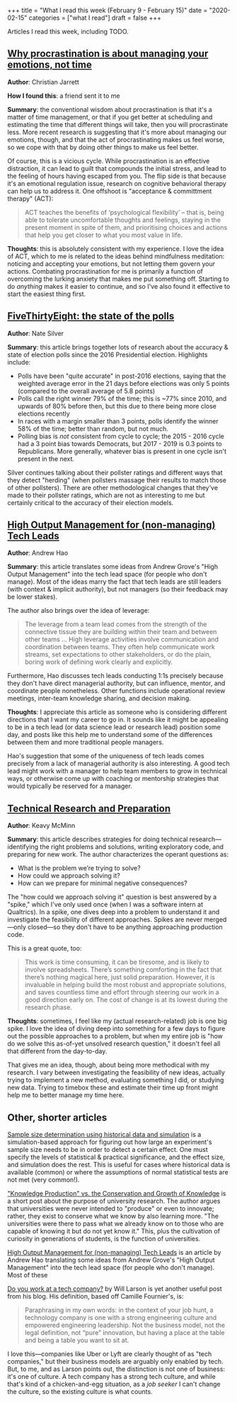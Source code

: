 +++
title = "What I read this week (February 9 - February 15)"
date = "2020-02-15"
categories = ["what I read"]
draft = false
+++

Articles I read this week, including TODO. <!--more-->

## [Why procrastination is about managing your emotions, not time](https://www.bbc.com/worklife/article/20200121-why-procrastination-is-about-managing-emotions-not-time)
**Author**: Christian Jarrett

**How I found this**: a friend sent it to me

**Summary**: the conventional wisdom about procrastination is that it's a matter of time management, or that if you get better at scheduling and estimating the time that different things will take, then you will procrastinate less. More recent research is suggesting that it's more about managing our emotions, though, and that the act of procrastinating makes us feel worse, so we cope with that by doing other things to make us feel better.

Of course, this is a vicious cycle. While procrastination is an effective distraction, it can lead to guilt that compounds the initial stress, and lead to the feeling of hours having escaped from you. The flip side is that because it's an emotional regulation issue, research on cognitive behavioral therapy can help us to address it. One offshoot is "acceptance & committment therapy" (ACT):

> ACT teaches the benefits of ‘psychological flexibility’ – that is, being able to tolerate uncomfortable thoughts and feelings, staying in the present moment in spite of them, and prioritising choices and actions that help you get closer to what you most value in life.

**Thoughts**: this is absolutely consistent with my experience. I love the idea of ACT, which to me is related to the ideas behind mindfulness meditation: noticing and accepting your emotions, but not letting them govern your actions. Combating procrastination for me is primarily a function of overcoming the lurking anxiety that makes me put something off. Starting to do *anything* makes it easier to continue, and so I've also found it effective to start the easiest thing first.

## [FiveThirtyEight: the state of the polls](https://fivethirtyeight.com/features/the-state-of-the-polls-2019)
**Author**: Nate Silver

**Summary**: this article brings together lots of research about the accuracy & state of election polls since the 2016 Presidential election. Highlights include:

 * Polls have been "quite accurate" in post-2016 elections, saying that the weighted average error in the 21 days before elections was only 5 points (compared to the overall average of 5.8 points)
 * Polls call the right winner 79% of the time; this is ~77% since 2010, and upwards of 80% before then, but this due to there being more close elections recently
 * In races with a margin smaller than 3 points, polls identify the winner 58% of the time; better than random, but not much.
 * Polling bias is *not* consistent from cycle to cycle; the 2015 - 2016 cycle had a 3 point bias towards Democrats, but 2017 - 2019 is 0.3 points to Republicans. More generally, whatever bias is present in one cycle isn't present in the next.

Silver continues talking about their pollster ratings and different ways that they detect "herding" (when pollsters massage their results to match those of other pollsters). There are other methodological changes that they've made to their pollster ratings, which are not as interesting to me but certainly critical to the accuracy of their election models.

## [High Output Management for (non-managing) Tech Leads](https://www.g9labs.com/2020/01/04/high-output-management-for-non-managing-tech-leads/) 
**Author**: Andrew Hao

**Summary**: this article translates some ideas from Andrew Grove's "High Output Management" into the tech lead space (for people who don't manage). Most of the ideas marry the fact that tech leads are still leaders (with context & implicit authority), but not managers (so their feedback may be lower stakes).

The author also brings over the idea of leverage: 

> The leverage from a team lead comes from the strength of the connective tissue they are building within their team and between other teams ... High leverage activities involve communication and coordination between teams. They often help communicate work streams, set expectations to other stakeholders, or do the plain, boring work of defining work clearly and explicitly.

Furthermore, Hao discusses tech leads conducting 1:1s precisely because they don't have direct managerial authority, but can influence, mentor, and coordinate people nonetheless. Other functions include operational review meetings, inter-team knowledge sharing, and decision making.

**Thoughts**: I appreciate this article as someone who is considering different directions that I want my career to go in. It sounds like it might be appealing to be in a tech lead (or data science lead or research lead) position some day, and posts like this help me to understand some of the differences between them and more traditional people managers.

Hao's suggestion that some of the uniqueness of tech leads comes precisely from a lack of managerial authority is also interesting. A good tech lead might work with a manager to help team members to grow in technical ways, or otherwise come up with coaching or mentorship strategies that would typically be reserved for a manager.

## [Technical Research and Preparation](https://keavy.com/work/technical-preparation)
**Author**: Keavy McMinn

**Summary**: this article describes strategies for doing technical research—identifying the right problems and solutions, writing exploratory code, and preparing for new work. The author characterizes the operant questions as:

 * What is the problem we’re trying to solve?
 * How could we approach solving it?
 * How can we prepare for minimal negative consequences?

The "how could we approach solving it" question is best answered by a "spike," which I've only used once (when I was a software intern at Qualtrics). In a spike, one dives deep into a problem to understand it and investigate the feasibility of different approaches. Spikes are never merged—only closed—so they don't have to be anything approaching production code. 

This is a great quote, too:

> This work is time consuming, it can be tiresome, and is likely to involve spreadsheets. There’s something comforting in the fact that there’s nothing magical here, just solid preparation. However, it is invaluable in helping build the most robust and appropriate solutions, and saves countless time and effort through steering our work in a good direction early on. The cost of change is at its lowest during the research phase.

**Thoughts**: sometimes, I feel like my (actual research-related) job is one big spike. I love the idea of diving deep into something for a few days to figure out the possible approaches to a problem, but when my entire job is "how do we solve this as-of-yet unsolved research question," it doesn't feel all that different from the day-to-day. 

That gives me an idea, though, about being more methodical with my research. I vary between investigating the feasibility of new ideas, actually trying to implement a new method, evaluating something I did, or studying new data. Trying to timebox these and estimate their time up front might help me to better manage my time here.


## Other, shorter articles
[Sample size determination using historical data and simulation](https://blog.ivanukhov.com/2019/09/25/bootstrap.html) is a simulation-based approach for figuring out how large an experiment's sample size needs to be in order to detect a certain effect. One must specify the levels of statistical & practical significance, and the effect size, and simulation does the rest. This is useful for cases where historical data is available (common) or where the assumptions of normal statistical tests are not met (very common!).

["Knowledge Production" vs. the Conservation and Growth of Knowledge](https://blog.cbs.dk/inframethodology/?p=2248) is a short post about the purpose of university research. The author argues that universities were never intended to "produce" or even to innovate; rather, they exist to conserve what we know by also learning more. "The universities were there to pass what we already know on to those who are capable of knowing it but do not yet know it." This, plus the cultivation of curiosity in generations of students, is the function of universities.

[High Output Management for (non-managing) Tech Leads](https://www.g9labs.com/2020/01/04/high-output-management-for-non-managing-tech-leads/) is an article by Andrew Hao translating some ideas from Andrew Grove's "High Output Management" into the tech lead space (for people who don't manage). Most of these 

[Do you work at a tech company?](https://lethain.com/tech-company/) by Will Larson is yet another useful post from his blog. His definition, based off Camille Fournier's, is:

> Paraphrasing in my own words: in the context of your job hunt, a technology company is one with a strong engineering culture and empowered engineering leadership. Not the business model, not the legal definition, not “pure” innovation, but having a place at the table and being a table you want to sit at.

I love this—companies like Uber or Lyft are clearly thought of as "tech companies," but their business models are arguably only enabled by tech. But, to me, and as Larson points out, the distinction is not one of business: it's one of culture. A tech company has a strong tech culture, and while that's kind of a chicken-and-egg situation, as a *job seeker* I can't change the culture, so the existing culture is what counts.

